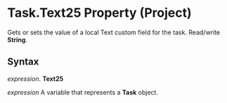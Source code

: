
# Task.Text25 Property (Project)

Gets or sets the value of a local Text custom field for the task. Read/write  **String**.


## Syntax

 _expression_. **Text25**

 _expression_ A variable that represents a **Task** object.

